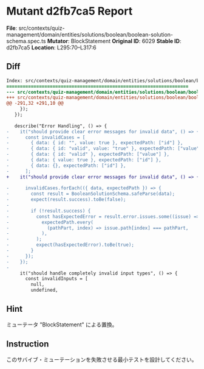 # Mutant d2fb7ca5 Report

**File**: src/contexts/quiz-management/domain/entities/solutions/boolean/boolean-solution-schema.spec.ts
**Mutator**: BlockStatement
**Original ID**: 6029
**Stable ID**: d2fb7ca5
**Location**: L295:70–L317:6

## Diff

```diff
Index: src/contexts/quiz-management/domain/entities/solutions/boolean/boolean-solution-schema.spec.ts
===================================================================
--- src/contexts/quiz-management/domain/entities/solutions/boolean/boolean-solution-schema.spec.ts	original
+++ src/contexts/quiz-management/domain/entities/solutions/boolean/boolean-solution-schema.spec.ts	mutated #6029
@@ -291,32 +291,10 @@
     });
   });
 
   describe("Error Handling", () => {
-    it("should provide clear error messages for invalid data", () => {
-      const invalidCases = [
-        { data: { id: "", value: true }, expectedPath: ["id"] },
-        { data: { id: "valid", value: "true" }, expectedPath: ["value"] },
-        { data: { id: "valid" }, expectedPath: ["value"] },
-        { data: { value: true }, expectedPath: ["id"] },
-        { data: {}, expectedPath: ["id"] },
-      ];
+    it("should provide clear error messages for invalid data", () => {});
 
-      invalidCases.forEach(({ data, expectedPath }) => {
-        const result = BooleanSolutionSchema.safeParse(data);
-        expect(result.success).toBe(false);
-
-        if (!result.success) {
-          const hasExpectedError = result.error.issues.some((issue) =>
-            expectedPath.every(
-              (pathPart, index) => issue.path[index] === pathPart,
-            ),
-          );
-          expect(hasExpectedError).toBe(true);
-        }
-      });
-    });
-
     it("should handle completely invalid input types", () => {
       const invalidInputs = [
         null,
         undefined,
```

## Hint

ミューテータ "BlockStatement" による置換。

## Instruction

このサバイブ・ミューテーションを失敗させる最小テストを設計してください。
